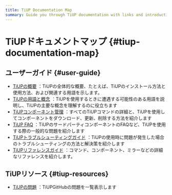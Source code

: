 ```yaml
---
title: TiUP Documentation Map
summary: Guide you through TiUP documentation with links and introductions.
---
```


# TiUPドキュメントマップ {#tiup-documentation-map}

## ユーザーガイド {#user-guide}

-   [TiUPの概要](/tiup/tiup-overview.md) ：TiUPの全体的な概要、たとえば、TiUPのインストール方法と使用方法、および関連する用語を示します。
-   [TiUPの用語と概念](/tiup/tiup-terminology-and-concepts.md) ：TiUPを使用するときに遭遇する可能性のある用語を説明し、TiUPの主要な概念を理解するのに役立ちます
-   [TiUPコンポーネント管理](/tiup/tiup-component-management.md) ：すべてのTiUPコマンドの詳細と、TiUPを使用してコンポーネントをダウンロード、更新、削除する方法を紹介します
-   [TiUP FAQ](/tiup/tiup-faq.md) ：TiUPのサードパーティコンポーネントのFAQなど、TiUPを使用する際の一般的な問題を紹介します
-   [TiUPトラブルシューティングガイド](/tiup/tiup-troubleshooting-guide.md) ：TiUPの使用時に問題が発生した場合のトラブルシューティングの方法と解決策を紹介します
-   [TiUPリファレンスガイド](/tiup/tiup-reference.md) ：コマンド、コンポーネント、ミラーなどの詳細なリファレンスを紹介します。

## TiUPリソース {#tiup-resources}

-   [TiUPの問題](https://github.com/pingcap/tiup/issues) ：TiUPGitHubの問題を一覧表示します
